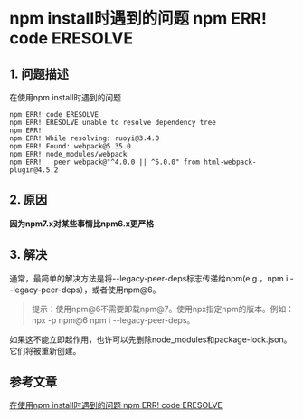 # npm install时遇到的问题 npm ERR! code ERESOLVE

## 1. 问题描述

在使用npm install时遇到的问题

```
npm ERR! code ERESOLVE
npm ERR! ERESOLVE unable to resolve dependency tree
npm ERR!
npm ERR! While resolving: ruoyi@3.4.0
npm ERR! Found: webpack@5.35.0
npm ERR! node_modules/webpack
npm ERR!   peer webpack@"^4.0.0 || ^5.0.0" from html-webpack-plugin@4.5.2
```

## 2. 原因

**因为npm7.x对某些事情比npm6.x更严格**

## 3. 解决

通常，最简单的解决方法是将--legacy-peer-deps标志传递给npm(e.g.，npm i --legacy-peer-deps），或者使用npm@6。

> 提示：使用npm@6不需要卸载npm@7。使用npx指定npm的版本。例如：npx -p npm@6 npm i --legacy-peer-deps。

如果这不能立即起作用，也许可以先删除node_modules和package-lock.json。它们将被重新创建。

## 参考文章

[在使用npm install时遇到的问题 npm ERR! code ERESOLVE](https://blog.csdn.net/qq_22832075/article/details/115999117)